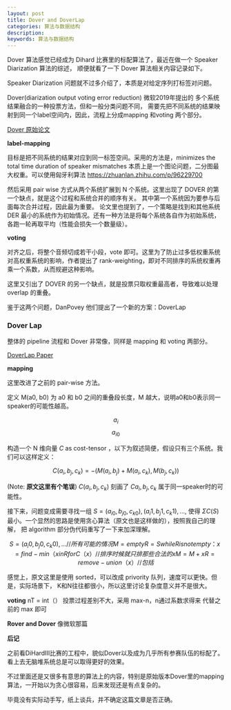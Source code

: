 ```yaml
---
layout: post
title: Dover and DoverLap 
categories: 算法与数据结构
description: 
keywords: 算法与数据结构
---
```


Dover 算法感觉已经成为 Dihard 比赛里的标配算法了，最近在做一个 Speaker Diarization 算法的综述，
顺便就看了一下 Dover 算法相关内容记录如下。

Speaker Diarization 问题就不过多介绍了，本质是对给定序列打标签对问题。

Dover(diarization output voting error reduction) 微软2019年提出的
多个系统结果融合的一种投票方法，但和一般分类问题不同，
需要先把不同系统的结果映射到同一个label空间内，因此，流程上分成mapping 和voting 两个部分。

[Dover 原始论文](https://www.microsoft.com/en-us/research/uploads/prod/2019/09/DOVER__A_Method_for_Combining_Diarization_Outputs__ASRU_2019.pdf)


**label-mapping**

目标是把不同系统的结果对应到同一标签空间。采用的方法是，minimizes the total time duration of speaker mismatches
本质上是一个图论问题，二分图最大权重。可以使用匈牙利算法 https://zhuanlan.zhihu.com/p/96229700

然后采用 pair wise 方式从两个系统扩展到 N 个系统。这里出现了 DOVER 的第一个缺点，就是这个过程和系统合并的顺序有关。
其中第一个系统因为要参与后面每次合并过程，因此最为重要。
论文里也提到了，一个策略是找到和其他系统 DER 最小的系统作为初始情况。还有一种方法是将每个系统各自作为初始系统，各跑一轮再取平均（性能会损失一个数量级）。

**voting**

对齐之后，将整个音频切成若干小段，vote 即可。这里为了防止过多低权重系统对高权重系统的影响，作者提出了 rank-weighting，即对不同排序的系统权重再乘一个系数，从而规避这种影响。

这里又引出了 DOVER 的另一个缺点，就是投票只取权重最高者，导致难以处理 overlap 的重叠。


鉴于这两个问题，DanPovey 他们提出了一个新的方案：DoverLap

### Dover Lap


整体的 pipeline 流程和 Dover 非常像，同样是 mapping 和 voting 两部分。

[DoverLap Paper](https://danielpovey.com/files/2021_slt_doverlap.pdf)

**mapping**

这里改进了之前的 pair-wise 方法。

定义 M(a0, b0) 为 a0 和 b0 之间的重叠段长度，M 越大，说明a0和b0表示同一speaker的可能性越高。

$$a_i$$
$$a_{i0}$$


构造一个 N 维向量 $C$ as cost-tensor ，以下为叙述简便，假设只有三个系统。我们可以这样定义：

$$C(a_i, b_j, c_k) = -(M(a_i, b_j)+M(a_i, c_k), M(b_j, c_k))$$
 
 (Note: **原文这里有个笔误**)
$C(a_i, b_j, c_k)$ 刻画了 $Ca_i, b_j, c_k$ 属于同一speaker时的可能性。

接下来，问题变成需要寻找一组 $S = {(a_{i0}, b_{j0}, c_{k0}), (a_i1, b_j1, c_k1), ...}$, 
使得 $\Sigma C(S)$ 最小。一个显然的思路是使用贪心算法（原文也是这样做的），按照我自己的理解，
把 algorithm 部分伪代码重写了一下来加深理解。

```math
S = {(a_i0, b_j0, c_k0), ...} // 所有可能的情况
M = {empty}
R = {S}
while R is not empty：
  x = find-min（x in R for C（x）// 排序时候就只排那些合法的x
  M = M + x
  R = remove-union（x） // 包括    
```

  
  
感觉上，原文这里是使用 sorted，可以改成 privority 队列，速度可以更快。但是，实际场景下，
K和N往往都很小，所以这里讨论复杂度意义并不是很大。

**voting** 
nT = int（）
投票过程差别不大，采用 max-n，n通过系数求得来 代替之前的 max 即可

**Rover and Dover**
像微软那篇

**后记**

之前看DiHardIII比赛的工程中，貌似Dover以及成为几乎所有参赛队伍的标配了。看上去无脑堆系统总是可以取得更好的效果。

不过里面还是又很多有意思的算法上的内容，特别是原始版本Dover里的mapping算法，一开始以为贪心很容易，后来发现还是有点复杂的。

毕竟没有实际动手写，纸上谈兵，并不确定这篇文章是否正确。

